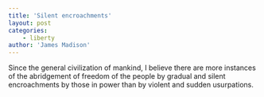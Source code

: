 ```yaml
---
title: 'Silent encroachments'
layout: post
categories:
    - liberty
author: 'James Madison'
---
```


Since the general civilization of mankind, I believe there are more instances of the abridgement of freedom of the people by gradual and silent encroachments by those in power than by violent and sudden usurpations.

